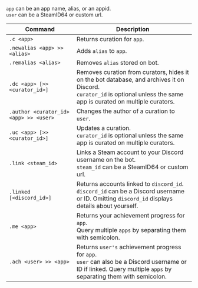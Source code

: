 `app` can be an app name, alias, or an appid.  
`user` can be a SteamID64 or custom url.

| Command | Description |
| -------------------------------------------- | - |
| `.c <app>` | Returns curation for `app`. |
| `.newalias <app> >> <alias>` | Adds `alias` to `app`. |
| `.remalias <alias>` | Removes `alias` stored on bot. |
| `.dc <app> [>> <curator_id>]` | Removes curation from curators, hides it on the bot database, and archives it on Discord.<br>`curator_id` is optional unless the same app is curated on multiple curators. |
| `.author <curator_id> <app> >> <user>` | Changes the author of a curation to `user`. |
| `.uc <app> [>> <curator_id>]` | Updates a curation.<br>`curator_id` is optional unless the same app is curated on multiple curators. |
| `.link <steam_id>` | Links a Steam account to your Discord username on the bot.<br>`steam_id` can be a SteamID64 or custom url. |
| `.linked [<discord_id>]` | Returns accounts linked to `discord_id`.<br>`discord_id` can be a Discord username or ID. Omitting `discord_id` displays details about yourself. |
| `.me <app>` | Returns your achievement progress for `app`.<br>Query multiple `apps` by separating them with semicolon. |
| `.ach <user> >> <app> ` | Returns `user's` achievement progress for `app`.<br>`user` can also be a Discord username or ID if linked. Query multiple `apps` by separating them with semicolon. |
